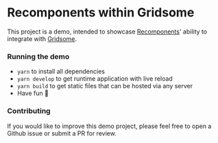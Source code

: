 # Recomponents within Gridsome

This project is a demo, intended to showcase [Recomponents](https://recomponents.rebilly.com/)' ability to integrate with [Gridsome](https://gridsome.org/).

### Running the demo

* `yarn` to install all dependencies
* `yarn develop` to get runtime application with live reload
* `yarn build` to get static files that can be hosted via any server
* Have fun 🎉

### Contributing

If you would like to improve this demo project, please feel free to open a Github issue or submit a PR for review.
